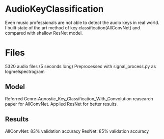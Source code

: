 # AudioKeyClassification

Even music professionals are not able to detect the audio keys in real world.
I built state of the art method of key classification(AllConvNet) and compared with shallow ResNet model.

# Files

5320 audio files (5 seconds long)
Preprocessed with signal_process.py as logmelspectrogram


## Model

Referred Genre-Agnostic_Key_Classification_With_Convolution reasearch paper for AllConvNet.
Applied ResNet for better results.

## Results

AllConvNet: 83% validation accuracy
ResNet: 85% validation accuracy
